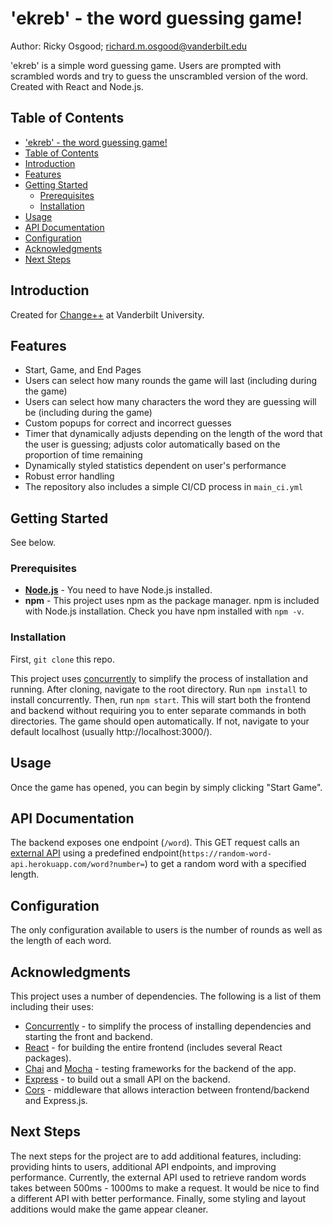 # 'ekreb' - the word guessing game!
Author: Ricky Osgood; richard.m.osgood@vanderbilt.edu

'ekreb' is a simple word guessing game. Users are prompted with scrambled words and try to guess the unscrambled version of the word. Created with React and Node.js.

## Table of Contents

  - ['ekreb' - the word guessing game!](#ekreb---the-word-guessing-game)
  - [Table of Contents](#table-of-contents)
  - [Introduction](#introduction)
  - [Features](#features)
  - [Getting Started](#getting-started)
    - [Prerequisites](#prerequisites)
    - [Installation](#installation)
  - [Usage](#usage)
  - [API Documentation](#api-documentation)
  - [Configuration](#configuration)
  - [Acknowledgments](#acknowledgments)
  - [Next Steps](#next-steps)

## Introduction

Created for [Change++](https://www.changeplusplus.org/) at Vanderbilt University.

## Features

- Start, Game, and End Pages
- Users can select how many rounds the game will last (including during the game)
- Users can select how many characters the word they are guessing will be (including during the game)
- Custom popups for correct and incorrect guesses
- Timer that dynamically adjusts depending on the length of the word that the user is guessing; adjusts color automatically based on the proportion of time remaining
- Dynamically styled statistics dependent on user's performance
- Robust error handling
- The repository also includes a simple CI/CD process in `main_ci.yml`

## Getting Started

See below.

### Prerequisites

- **[Node.js](https://nodejs.org/en)** - You need to have Node.js installed.
- **npm** - This project uses npm as the package manager. npm is included with Node.js installation. Check you have npm installed with `npm -v`.

### Installation

First, `git clone` this repo.

This project uses [concurrently](https://www.npmjs.com/package/concurrently) to simplify the process of installation and running. After cloning, navigate to the root directory. Run `npm install` to install concurrently. Then, run `npm start`. This will start both the frontend and backend without requiring you to enter separate commands in both directories. The game should open automatically. If not, navigate to your default localhost (usually http://localhost:3000/).

## Usage

Once the game has opened, you can begin by simply clicking "Start Game".

## API Documentation

The backend exposes one endpoint (`/word`). This GET request calls an [external API](https://random-word-api.herokuapp.com/home) using a predefined endpoint(`https://random-word-api.herokuapp.com/word?number=`) to get a random word with a specified length.

## Configuration

The only configuration available to users is the number of rounds as well as the length of each word.

## Acknowledgments

This project uses a number of dependencies. The following is a list of them including their uses:

- [Concurrently](https://www.npmjs.com/package/concurrently) - to simplify the process of installing dependencies and starting the front and backend.
- [React](https://react.dev/) - for building the entire frontend (includes several React packages).
- [Chai](https://www.chaijs.com/) and [Mocha](https://mochajs.org/) - testing frameworks for the backend of the app.
- [Express](https://expressjs.com/) - to build out a small API on the backend.
- [Cors](https://www.npmjs.com/package/cors) - middleware that allows interaction between frontend/backend and Express.js.

## Next Steps

The next steps for the project are to add additional features, including: providing hints to users, additional API endpoints, and improving performance. Currently, the external API used to retrieve random words takes between 500ms - 1000ms to make a request. It would be nice to find a different API with better performance. Finally, some styling and layout additions would make the game appear cleaner.
